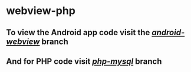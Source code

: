 # webview-php

## To view the Android app code visit the [*android-webview*](https://github.com/Maddoxx88/webview-php/tree/android-webview) branch
## And for PHP code visit [*php-mysql*](https://github.com/Maddoxx88/webview-php/tree/php-mysql) branch

